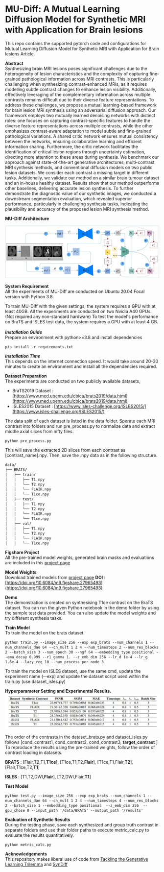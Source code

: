 # MU-Diff: A Mutual Learning Diffusion Model for Synthetic MRI with Application for Brain lesions

This repo contains the supported pytorch code and configurations for Mutual Learning Diffusion Model for Synthetic MRI with Application for Brain lesions Article.

**Abstract**  <br />
Synthesizing brain MRI lesions poses significant challenges due to the heterogeneity of lesion characteristics and the complexity of capturing fine-grained pathological information across MRI contrasts. This is particularly challenging when synthesizing contrast-enhanced MRIs, as it requires modelling subtle contrast changes to enhance lesion visibility. Additionally, effectively leveraging of the complementary information across multiple contrasts remains difficult due to their diverse feature representations. To address these challenges, we propose a mutual learning-based framework for brain lesion MRI synthesis using an adversarial diffusion approach. Our framework employs two mutually learned denoising networks with distinct roles: one focuses on capturing contrast-specific features to handle the diverse feature representations across multiple contrasts, while the other emphasizes contrast-aware adaptation to model subtle and fine-grained pathological variations. A shared critic network ensures mutual consistency between the networks, ensuring collaborative learning and efficient information sharing. Furthermore, the critic network facilitates the identification of critical lesion regions through uncertainty estimation, directing more attention to these areas during synthesis. We benchmark our approach against state-of-the-art generative architectures, multi-contrast MRI synthesis methods, and conventional diffusion models on two public lesion datasets. We consider each contrast a missing target in different tasks. Additionally, we validate our method on a similar brain tumour dataset and an in-house healthy dataset. Results show that our method outperforms other baselines, delivering accurate lesion synthesis. To further demonstrate the diagnostic value of our synthetic images, we conducted a downstream segmentation evaluation, which revealed superior performance, particularly in challenging synthesis tasks, indicating the plausibility and accuracy of the proposed lesion MRI synthesis method.

**MU-Diff Architecture**  <br />

![alt text](figures/mudiff_architecture.jpg)

**System Requirement**  <br />
All the experiments of MU-Diff are conducted on Ubuntu 20.04 Focal version with Python 3.8.

To train MU-Diff with the given settings, the system requires a GPU with at least 40GB. All the experiments are conducted on two Nvidia A40 GPUs. (Not required any non-standard hardware)
To test the model's performance on BraTS and ISLES test data, the system requires a GPU with at least 4 GB. <br />  <br />
***Installation Guide***  <br />
Prepare an environment with python>=3.8 and install dependencies
```
pip install -r requirements.txt
```
***Installation Time***  <br />
This depends on the internet connection speed. It would take around 20-30 minutes to create an environment and install all the dependencies required.


**Dataset Preparation**  <br />
The experiments are conducted on two publicly available datasets,
  * BraTS2019 Dataset : [https://www.med.upenn.edu/cbica/brats2019/data.html](https://www.med.upenn.edu/cbica/brats2019/data.html)
  * ISLES2015 Dataset : [https://www.isles-challenge.org/ISLES2015/](https://www.isles-challenge.org/ISLES2015/)

The data split of each dataset is listed in the [data](data) folder. Sperate each MRI contrast into folders and run pre_process.py to normalize data and extract middle axial slices from nifty files. 
```
python pre_process.py
```
This will save the extracted 2D slices from each contrast as [contrast_name].npy.  Then, save the .npy data as in the following structure.
```
data/
├── BRATS/
│   ├── train/
│   │   ├── T1.npy
│   │   └── T2.npy
│   │   └── FLAIR.npy
│   │   └── T1ce.npy
│   ├── test/
│   │   ├── T1.npy
│   │   └── T2.npy
│   │   └── FLAIR.npy
│   │   └── T1ce.npy
│   ├── val/
│   │   ├── T1.npy
│   │   └── T2.npy
│   │   └── FLAIR.npy
│   │   └── T1ce.npy
```

**Figshare Project**  <br />
All the pre-trained model weights, generated brain masks and evaluations are included in this [project page](https://figshare.com/account/home#/projects/230277)

**Model Weights** <br />
Download trained models from [project page](https://figshare.com/account/home#/projects/230277)
**DOI** : [https://doi.org/10.6084/m9.figshare.27965493](https://doi.org/10.6084/m9.figshare.27965493)

**Demo** <br />
The demonstration is created on synthesising T1ce contrast on the BraTS dataset. You can run the given Python notebook in the demo folder by using the sample test data provided. You can also update the model weights and try different synthesis tasks.

**Train Model**  <br />
To train the model on the brats dataset.
```
python train.py --image_size 256 --exp exp_brats --num_channels 1 --num_channels_dae 64 --ch_mult 1 2 4 --num_timesteps 2 --num_res_blocks 2 --batch_size 3 --num_epoch 30 --ngf 64 --embedding_type positional --ema_decay 0.999 --r1_gamma 1. --z_emb_dim 256 --lr_d 1e-4 --lr_g 1.6e-4 --lazy_reg 10 --num_process_per_node 3
```
To train the model on ISLES dataset, use the same cmd, update the experiment name (--exp) and update the dataset script used within the train.py  (use dataset_isles.py)

**Hyperparameter Setting and Experimental Results.**  <br />
![alt text](figures/hyperparams.jpg)

The order of the contrasts in the dataset_brats.py and dataset_isles.py follows [cond_contrast1, cond_contrast2, cond_contrast3, **target_contrast** ]<br /> 
To reproduce the results using the pre-trained weights, follow the order of contrast loading in datasets.

**BRATS** : [Flair,T2,T1,**T1ce**], [T1ce,T1,T2,**Flair**], [T1ce,T1,Flair,**T2**],  [Flair,T1ce,T2,**T1**]<br /> 

**ISLES** : [T1,T2,DWI,**Flair**], [T2,DWI,Flair,**T1**]

**Test Model**  <br />
```
python test.py --image_size 256 --exp exp_brats --num_channels 1 --num_channels_dae 64 --ch_mult 1 2 4 --num_timesteps 4 --num_res_blocks 2 --batch_size 1 --embedding_type positional  --z_emb_dim 256  --gpu_chose 0 --input_path '/data/BRATS' --output_path '/results'
```
**Evaluation of Synthetic Results**  <br />
During the testing phase, save each synthesized and group truth contrast in separate folders and use their folder paths to execute metric_calc.py to evaluate the results quantitatively.
```
python metric_calc.py
```
**Acknowledgements**  <br />
This repository makes liberal use of code from [Tackling the Generative Learning Trilemma](https://github.com/NVlabs/denoising-diffusion-gan) and [SynDiff](https://github.com/icon-lab/SynDiff)
